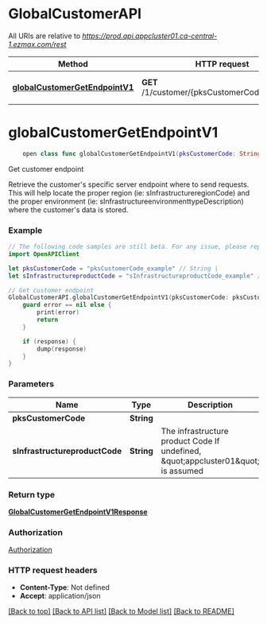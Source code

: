# GlobalCustomerAPI

All URIs are relative to *https://prod.api.appcluster01.ca-central-1.ezmax.com/rest*

Method | HTTP request | Description
------------- | ------------- | -------------
[**globalCustomerGetEndpointV1**](GlobalCustomerAPI.md#globalcustomergetendpointv1) | **GET** /1/customer/{pksCustomerCode}/endpoint | Get customer endpoint


# **globalCustomerGetEndpointV1**
```swift
    open class func globalCustomerGetEndpointV1(pksCustomerCode: String, sInfrastructureproductCode: SInfrastructureproductCode_globalCustomerGetEndpointV1? = nil, completion: @escaping (_ data: GlobalCustomerGetEndpointV1Response?, _ error: Error?) -> Void)
```

Get customer endpoint

Retrieve the customer's specific server endpoint where to send requests. This will help locate the proper region (ie: sInfrastructureregionCode) and the proper environment (ie: sInfrastructureenvironmenttypeDescription) where the customer's data is stored.

### Example
```swift
// The following code samples are still beta. For any issue, please report via http://github.com/OpenAPITools/openapi-generator/issues/new
import OpenAPIClient

let pksCustomerCode = "pksCustomerCode_example" // String | 
let sInfrastructureproductCode = "sInfrastructureproductCode_example" // String | The infrastructure product Code  If undefined, \"appcluster01\" is assumed (optional)

// Get customer endpoint
GlobalCustomerAPI.globalCustomerGetEndpointV1(pksCustomerCode: pksCustomerCode, sInfrastructureproductCode: sInfrastructureproductCode) { (response, error) in
    guard error == nil else {
        print(error)
        return
    }

    if (response) {
        dump(response)
    }
}
```

### Parameters

Name | Type | Description  | Notes
------------- | ------------- | ------------- | -------------
 **pksCustomerCode** | **String** |  | 
 **sInfrastructureproductCode** | **String** | The infrastructure product Code  If undefined, \&quot;appcluster01\&quot; is assumed | [optional] 

### Return type

[**GlobalCustomerGetEndpointV1Response**](GlobalCustomerGetEndpointV1Response.md)

### Authorization

[Authorization](../README.md#Authorization)

### HTTP request headers

 - **Content-Type**: Not defined
 - **Accept**: application/json

[[Back to top]](#) [[Back to API list]](../README.md#documentation-for-api-endpoints) [[Back to Model list]](../README.md#documentation-for-models) [[Back to README]](../README.md)

